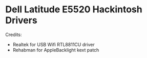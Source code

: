 # Dell Latitude E5520 Hackintosh Drivers
Credits:
- Realtek for USB Wifi RTL8811CU driver
- Rehabman for AppleBacklight kext patch
